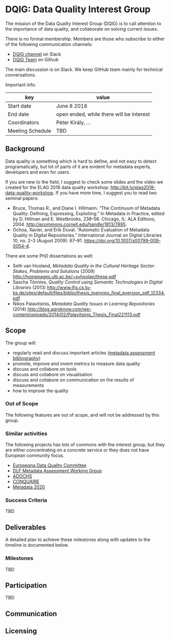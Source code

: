 
# DQIG: Data Quality Interest Group

The mission of the Data Quality Interest Group (DQIG) is to call attention to the importance of data quality, and collaborate on solving current issues. 

There is no formal membership. Members are those who subscribe to either of the following communication channels:

* [DQIG channel](https://elag-community.slack.com/messages/CB41TMKL2/details/) on Slack
* [DQIG Team](https://github.com/orgs/elag/teams/dqig) on Github

The main discussion is on Slack. We keep GitHub team mainly for technical conversations.

Important info:

| key | value |
| --- | --- |
| Start date | June 8 2018 |
| End date   | open ended, while there will be interest |
| Coordinators | Péter Király, ... |
| Meeting Schedule | TBD |

## Background

Data quality is something which is hard to define, and not easy to detect programatically, but lot of parts of it are evident for metadata experts, developers and even for users.

If you are new to the field, I suggest to check some slides and the video we created for the ELAG 2018 data quality workshop: http://bit.ly/elag2018-data-quality-workshop. If you have more time, I suggest you to read two seminal papers:

* Bruce, Thomas R., and Diane I. Hillmann. “The Continuum of Metadata Quality: Defining, Expressing, Exploiting.” In Metadata in Practice, edited by D. Hillman and E. Westbrooks, 238–56. Chicago, IL: ALA Editions, 2004. http://ecommons.cornell.edu/handle/1813/7895.
* Ochoa, Xavier, and Erik Duval. “Automatic Evaluation of Metadata Quality in Digital Repositories.” International Journal on Digital Libraries 10, no. 2–3 (August 2009): 67–91. https://doi.org/10.1007/s00799-009-0054-4.

There are some PhD dissertations as well:

* Seth van Hooland, _Metadata Quality in the Cultural Heritage Sector: Stakes, Problems and Solutions_ (2009) http://homepages.ulb.ac.be/~svhoolan/these.pdf
* Sascha Tönnies, _Quality Control using Semantic Technologies in Digital Libraries_ (2013) http://www.ifis.cs.tu-bs.de/sites/default/files/biblio/thesis_toennies_final_eversion_pdf_12334.pdf
* Nikos Palavitsinis, _Metadata Quality Issues in Learning Repositories_ (2014) http://blog.agroknow.com/wp-content/uploads/2014/02/Palavitsinis_Thesis_Final221113.pdf

## Scope
The group will:

* regularly read and discuss important articles ([metadata assessment bibliography](https://www.zotero.org/groups/metadata_assessment))
* promote, improve and invent metrics to measure data quality
* discuss and collabore on tools
* discuss and collabore on visualisation
* discuss and collabore on communication on the results of measurements
* how to improve the quality

### Out of Scope
The following features are out of scope, and will not be addressed by this group.

### Similar activities

The following projects has lots of commons with the interest group, but they are either concentrating on a concrete service or they does not have European community focus.

* [Europeana Data Quality Committee](https://pro.europeana.eu/project/data-quality-committee)
* [DLF Metadata Assessment Working Group](http://dlfmetadataassessment.github.io/)
* [ADOCHS](http://adochs.be)
* [CONQUAIRE](http://conquaire.uni-bielefeld.de/)
* [Metadata 2020](http://metadata2020.org)

### Success Criteria
TBD

## Deliverables
A detailed plan to achieve these milestones along with updates to the timeline is documented below.

### Milestones
TBD

## Participation
TBD

## Communication


## Licensing

